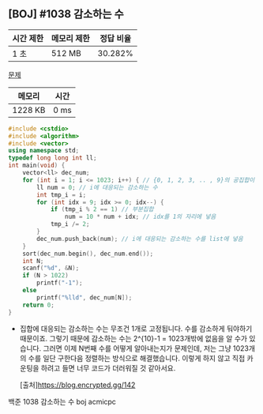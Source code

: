## [BOJ] #1038 감소하는 수

| 시간 제한 | 메모리 제한 | 정답 비율 |
| --------- | ----------- | --------- |
| 1 초      | 512 MB      | 30.282%   |

[문제](https://www.acmicpc.net/problem/1038)



| 메모리  | 시간 |
| ------- | ---- |
| 1228 KB | 0 ms |

```c++
#include <cstdio>
#include <algorithm>
#include <vector>
using namespace std;
typedef long long int ll;
int main(void) {
	vector<ll> dec_num;
	for (int i = 1; i <= 1023; i++) { // {0, 1, 2, 3, .. , 9}의 공집합이 아닌 부분집합을 뽑아내기 위해서.
		ll num = 0; // i에 대응되는 감소하는 수
		int tmp_i = i;
		for (int idx = 9; idx >= 0; idx--) {
			if (tmp_i % 2 == 1) // 부분집합
				num = 10 * num + idx; // idx를 1의 자리에 넣음
			tmp_i /= 2;
		}
		dec_num.push_back(num); // i에 대응되는 감소하는 수를 list에 넣음
	}
	sort(dec_num.begin(), dec_num.end());
	int N;
	scanf("%d", &N);
	if (N > 1022)
		printf("-1");
	else
		printf("%lld", dec_num[N]);
	return 0;
}
```

- 집합에 대응되는 감소하는 수는 무조건 1개로 고정됩니다. 수를 감소하게 둬야하기 때문이죠. 그렇기 때문에 감소하는 수는 2^{10}-1 = 1023개밖에 없음을 알 수가 있습니다. 그러면 이제 N번째 수를 어떻게 알아내는지가 문제인데, 저는 그냥 1023개의 수를 일단 구한다음 정렬하는 방식으로 해결했습니다. 이렇게 하지 않고 직접 카운팅을 하려고 들면 너무 코드가 더러워질 것 같아서요.

  [출처]https://blog.encrypted.gg/142



백준 1038 감소하는 수 boj acmicpc

